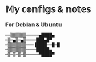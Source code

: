 # 𝕄𝕪 𝕔𝕠𝕟𝕗𝕚𝕘𝕤 & 𝕟𝕠𝕥𝕖𝕤
### 𝔽𝕠𝕣 𝔻𝕖𝕓𝕚𝕒𝕟 & 𝕌𝕓𝕦𝕟𝕥𝕦

<pre>
──▒▒▒▒▒▒─────▄████▄
─▒─▄▒─▄▒────███▄█▀
─▒▒▒▒▒▒▒───▐████──█─█
─▒▒▒▒▒▒▒────█████▄
─▒─▒─▒─▒─────▀████▀
</pre>